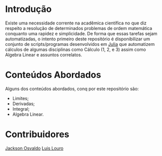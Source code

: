 # Introdução

Existe uma necessidade corrente na acadêmica científica no que diz respeito a resolução de determinados problemas de ordem matemática conquanto uma rapidez e simplicidade. De forma que essas tarefas sejam automatizadas, o intento primeiro deste repositório é disponibilizar um conjunto de scripts/programas desenvolvidos em [Julia](https://julialang.org/) que automatizem cálculos de algumas disciplinas como Cálculo (1, 2, e 3) assim como Algebra Linear e assuntos correlatos.

# Conteúdos Abordados

Alguns dos conteúdos abordados, conq por este repositório são:

* Limites;
* Derivadas;
* Integral;
* Algebra Linear.

# Contribuidores

[Jackson Osvaldo](https://github.com/JacksonOsvaldo)
[Luis Louro](https://github.com/lapisdecor)


